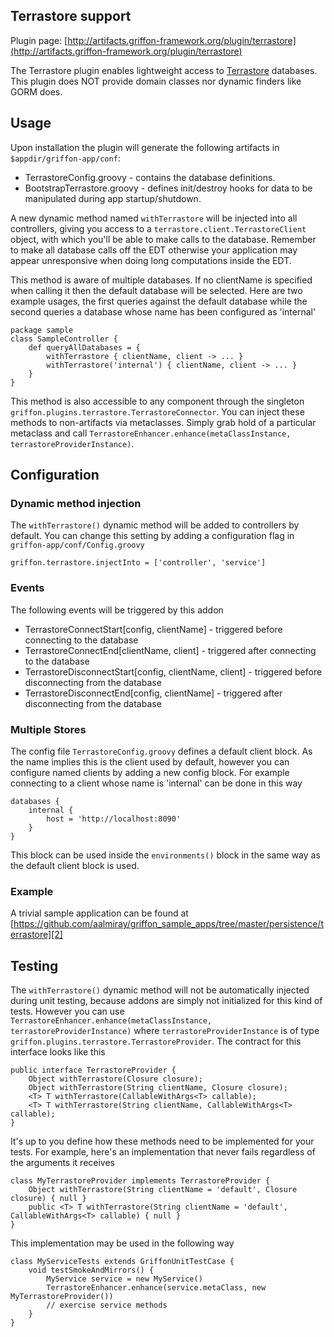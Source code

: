 
Terrastore support
------------------

Plugin page: [http://artifacts.griffon-framework.org/plugin/terrastore](http://artifacts.griffon-framework.org/plugin/terrastore)


The Terrastore plugin enables lightweight access to [Terrastore][1] databases.
This plugin does NOT provide domain classes nor dynamic finders like GORM does.

Usage
-----
Upon installation the plugin will generate the following artifacts in `$appdir/griffon-app/conf`:

 * TerrastoreConfig.groovy - contains the database definitions.
 * BootstrapTerrastore.groovy - defines init/destroy hooks for data to be manipulated during app startup/shutdown.

A new dynamic method named `withTerrastore` will be injected into all controllers,
giving you access to a `terrastore.client.TerrastoreClient` object, with which you'll be able
to make calls to the database. Remember to make all database calls off the EDT
otherwise your application may appear unresponsive when doing long computations
inside the EDT.

This method is aware of multiple databases. If no clientName is specified when calling
it then the default database will be selected. Here are two example usages, the first
queries against the default database while the second queries a database whose name has
been configured as 'internal'

    package sample
    class SampleController {
        def queryAllDatabases = {
            withTerrastore { clientName, client -> ... }
            withTerrastore('internal') { clientName, client -> ... }
        }
    }

This method is also accessible to any component through the singleton `griffon.plugins.terrastore.TerrastoreConnector`.
You can inject these methods to non-artifacts via metaclasses. Simply grab hold of a particular metaclass and call
`TerrastoreEnhancer.enhance(metaClassInstance, terrastoreProviderInstance)`.

Configuration
-------------
### Dynamic method injection

The `withTerrastore()` dynamic method will be added to controllers by default. You can
change this setting by adding a configuration flag in `griffon-app/conf/Config.groovy`

    griffon.terrastore.injectInto = ['controller', 'service']

### Events

The following events will be triggered by this addon

 * TerrastoreConnectStart[config, clientName] - triggered before connecting to the database
 * TerrastoreConnectEnd[clientName, client] - triggered after connecting to the database
 * TerrastoreDisconnectStart[config, clientName, client] - triggered before disconnecting from the database
 * TerrastoreDisconnectEnd[config, clientName] - triggered after disconnecting from the database

### Multiple Stores

The config file `TerrastoreConfig.groovy` defines a default client block. As the name
implies this is the client used by default, however you can configure named clients
by adding a new config block. For example connecting to a client whose name is 'internal'
can be done in this way

    databases {
        internal {
            host = 'http://localhost:8090'
        }
    }

This block can be used inside the `environments()` block in the same way as the
default client block is used.

### Example

A trivial sample application can be found at [https://github.com/aalmiray/griffon_sample_apps/tree/master/persistence/terrastore][2]

Testing
-------
The `withTerrastore()` dynamic method will not be automatically injected during unit testing, because addons are simply not initialized
for this kind of tests. However you can use `TerrastoreEnhancer.enhance(metaClassInstance, terrastoreProviderInstance)` where 
`terrastoreProviderInstance` is of type `griffon.plugins.terrastore.TerrastoreProvider`. The contract for this interface looks like this

    public interface TerrastoreProvider {
        Object withTerrastore(Closure closure);
        Object withTerrastore(String clientName, Closure closure);
        <T> T withTerrastore(CallableWithArgs<T> callable);
        <T> T withTerrastore(String clientName, CallableWithArgs<T> callable);
    }

It's up to you define how these methods need to be implemented for your tests. For example, here's an implementation that never
fails regardless of the arguments it receives

    class MyTerrastoreProvider implements TerrastoreProvider {
        Object withTerrastore(String clientName = 'default', Closure closure) { null }
        public <T> T withTerrastore(String clientName = 'default', CallableWithArgs<T> callable) { null }
    }

This implementation may be used in the following way

    class MyServiceTests extends GriffonUnitTestCase {
        void testSmokeAndMirrors() {
            MyService service = new MyService()
            TerrastoreEnhancer.enhance(service.metaClass, new MyTerrastoreProvider())
            // exercise service methods
        }
    }


[1]: http://code.google.com/p/terrastore/
[2]: https://github.com/aalmiray/griffon_sample_apps/tree/master/persistence/terrastore

